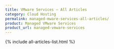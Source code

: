 ```yaml
---
title: VMware Services – All Articles
category: Cloud Hosting
permalink: managed-mware-services-all-articles/
product: Managed VMware Services
product_url: managed-vmware-services
---
```


{% include all-articles-list.html %}
